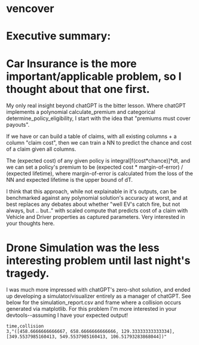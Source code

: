 # vencover

# Executive summary:

# Car Insurance is the more important/applicable problem, so I thought about that one first.

My only real insight beyond chatGPT is the bitter lesson.  Where chatGPT implements a polynomial calculate_premium and categorical determine_policy_eligibility, I start with the idea that "premiums must cover payouts".

If we have or can build a table of claims, with all existing columns + a column "claim cost", then we can train a NN to predict the chance and cost of a claim given all columns.  

The (expected cost) of any given policy is integral[f(cost*chance)]*dt, and we can set a policy's premium to be (expected cost * margin-of-error) / (expected lifetime), where margin-of-error is calculated from the loss of the NN and expected lifetime is the upper bound of dT.

I think that this approach, while not explainable in it's outputs, can be benchmarked against any polynomial solution's accuracy at worst, and at best replaces any debates about whether "well EV's catch fire, but not always, but .. but.." with scaled compute that predicts cost of a claim with Vehicle and Driver properties as captured parameters.  Very interested in your thoughts here.

# Drone Simulation was the less interesting problem until last night's tragedy.  

I was much more impressed with chatGPT's zero-shot solution, and ended up developing a simulator/visualizer entirely as a manager of chatGPT.  See below for the simulation_report.csv and frame where a collision occurs generated via matplotlib.  For this problem I'm more interested in your devtools--assuming I have your expected output!

```
time,collision
3,"([458.6666666666667, 658.6666666666666, 129.33333333333334], [349.5537985160413, 549.5537985160413, 106.51793283868044])"
```
